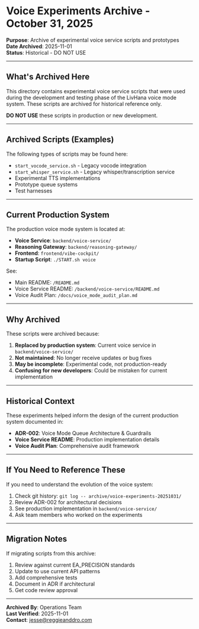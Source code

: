 # Voice Experiments Archive - October 31, 2025

**Purpose**: Archive of experimental voice service scripts and prototypes  
**Date Archived**: 2025-11-01  
**Status**: Historical - DO NOT USE

---

## What's Archived Here

This directory contains experimental voice service scripts that were used during the development and testing phase of the LivHana voice mode system. These scripts are archived for historical reference only.

**DO NOT USE** these scripts in production or new development.

---

## Archived Scripts (Examples)

The following types of scripts may be found here:
- `start_vocode_service.sh` - Legacy vocode integration
- `start_whisper_service.sh` - Legacy whisper/transcription service
- Experimental TTS implementations
- Prototype queue systems
- Test harnesses

---

## Current Production System

The production voice mode system is located at:
- **Voice Service**: `backend/voice-service/`
- **Reasoning Gateway**: `backend/reasoning-gateway/`
- **Frontend**: `frontend/vibe-cockpit/`
- **Startup Script**: `./START.sh voice`

See:
- Main README: `/README.md`
- Voice Service README: `/backend/voice-service/README.md`
- Voice Audit Plan: `/docs/voice_mode_audit_plan.md`

---

## Why Archived

These scripts were archived because:
1. **Replaced by production system**: Current voice service in `backend/voice-service/`
2. **Not maintained**: No longer receive updates or bug fixes
3. **May be incomplete**: Experimental code, not production-ready
4. **Confusing for new developers**: Could be mistaken for current implementation

---

## Historical Context

These experiments helped inform the design of the current production system documented in:
- **ADR-002**: Voice Mode Queue Architecture & Guardrails
- **Voice Service README**: Production implementation details
- **Voice Audit Plan**: Comprehensive audit framework

---

## If You Need to Reference These

If you need to understand the evolution of the voice system:
1. Check git history: `git log -- archive/voice-experiments-20251031/`
2. Review ADR-002 for architectural decisions
3. See production implementation in `backend/voice-service/`
4. Ask team members who worked on the experiments

---

## Migration Notes

If migrating scripts from this archive:
1. Review against current EA_PRECISION standards
2. Update to use current API patterns
3. Add comprehensive tests
4. Document in ADR if architectural
5. Get code review approval

---

**Archived By**: Operations Team  
**Last Verified**: 2025-11-01  
**Contact**: jesse@reggieanddro.com
